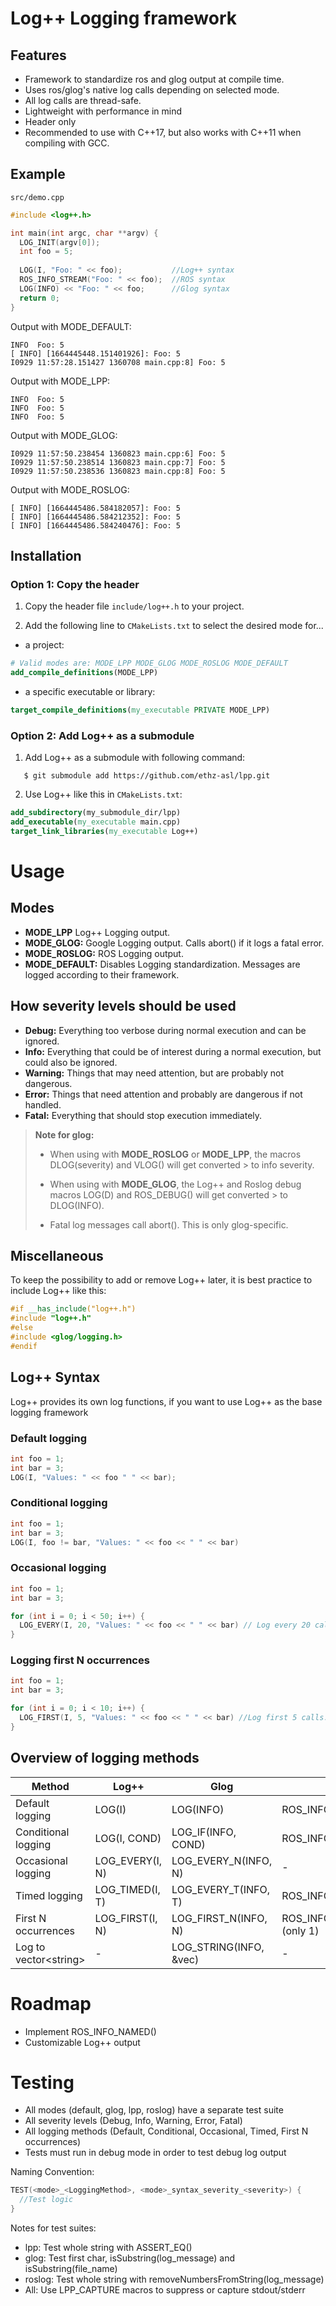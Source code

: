 # Log++ Logging framework

## Features

- Framework to standardize ros and glog output at compile time.
- Uses ros/glog's native log calls depending on selected mode.
- All log calls are thread-safe.
- Lightweight with performance in mind
- Header only
- Recommended to use with C++17, but also works with C++11 when compiling with GCC.

## Example

`src/demo.cpp`
```c++
#include <log++.h>

int main(int argc, char **argv) {
  LOG_INIT(argv[0]);
  int foo = 5;
  
  LOG(I, "Foo: " << foo);           //Log++ syntax
  ROS_INFO_STREAM("Foo: " << foo);  //ROS syntax
  LOG(INFO) << "Foo: " << foo;      //Glog syntax
  return 0;
}
```

Output with MODE_DEFAULT:

```shell
INFO  Foo: 5
[ INFO] [1664445448.151401926]: Foo: 5
I0929 11:57:28.151427 1360708 main.cpp:8] Foo: 5
```

Output with MODE_LPP:

```shell
INFO  Foo: 5
INFO  Foo: 5
INFO  Foo: 5
```

Output with MODE_GLOG:

```shell
I0929 11:57:50.238454 1360823 main.cpp:6] Foo: 5
I0929 11:57:50.238514 1360823 main.cpp:7] Foo: 5
I0929 11:57:50.238536 1360823 main.cpp:8] Foo: 5
```

Output with MODE_ROSLOG:

```shell
[ INFO] [1664445486.584182057]: Foo: 5
[ INFO] [1664445486.584212352]: Foo: 5
[ INFO] [1664445486.584240476]: Foo: 5
```

## Installation

### Option 1: Copy the header
1. Copy the header file `include/log++.h` to your project.

2. Add the following line to `CMakeLists.txt` to select the desired mode for...

- a project:

```cmake
# Valid modes are: MODE_LPP MODE_GLOG MODE_ROSLOG MODE_DEFAULT
add_compile_definitions(MODE_LPP)
```

- a specific executable or library:

```cmake
target_compile_definitions(my_executable PRIVATE MODE_LPP) 
```

### Option 2: Add Log++ as a submodule
1. Add Log++ as a submodule with following command:
```shell
   $ git submodule add https://github.com/ethz-asl/lpp.git
```

2. Use Log++ like this in `CMakeLists.txt`:

```cmake
add_subdirectory(my_submodule_dir/lpp)
add_executable(my_executable main.cpp)
target_link_libraries(my_executable Log++)
```

# Usage

## Modes

- **MODE_LPP** Log++ Logging output.
- **MODE_GLOG:** Google Logging output. Calls abort() if it logs a fatal error.
- **MODE_ROSLOG:** ROS Logging output.
- **MODE_DEFAULT:** Disables Logging standardization. Messages are logged according to their framework.

## How severity levels should be used

- **Debug:** Everything too verbose during normal execution and can be ignored.
- **Info:** Everything that could be of interest during a normal execution, but could also be ignored.
- **Warning:** Things that may need attention, but are probably not dangerous.
- **Error:** Things that need attention and probably are dangerous if not handled.
- **Fatal:** Everything that should stop execution immediately.

> **Note for glog:**
>
> - When using with **MODE_ROSLOG** or **MODE_LPP**, the macros DLOG(severity) and VLOG() will get converted
    > to info severity.
>
> - When using with **MODE_GLOG**, the Log++ and Roslog debug macros LOG(D) and ROS_DEBUG() will get converted
    > to DLOG(INFO).
>
> - Fatal log messages call abort(). This is only glog-specific.

## Miscellaneous

To keep the possibility to add or remove Log++ later, it is best practice to include Log++ like this:

```c++
#if __has_include("log++.h")
#include "log++.h"
#else
#include <glog/logging.h>
#endif
```

## Log++ Syntax

Log++ provides its own log functions, if you want to use Log++ as the base logging framework

### Default logging

```c++
int foo = 1;
int bar = 3;
LOG(I, "Values: " << foo " " << bar);
```

### Conditional logging

```c++
int foo = 1;
int bar = 3;
LOG(I, foo != bar, "Values: " << foo << " " << bar)
```

### Occasional logging

```c++
int foo = 1;
int bar = 3;

for (int i = 0; i < 50; i++) {
  LOG_EVERY(I, 20, "Values: " << foo << " " << bar) // Log every 20 calls.
}
```

### Logging first N occurrences

```c++
int foo = 1;
int bar = 3;

for (int i = 0; i < 10; i++) {
  LOG_FIRST(I, 5, "Values: " << foo << " " << bar) //Log first 5 calls.
}
```

## Overview of logging methods

| Method                 | Log++           | Glog                   | ROS                       | 
|------------------------|-----------------|------------------------|---------------------------|
| Default logging        | LOG(I)          | LOG(INFO)              | ROS_INFO()                |
| Conditional logging    | LOG(I, COND)    | LOG_IF(INFO, COND)     | ROS_INFO_COND()           |
| Occasional logging     | LOG_EVERY(I, N) | LOG_EVERY_N(INFO, N)   | -                         |
| Timed logging          | LOG_TIMED(I, T) | LOG_EVERY_T(INFO, T)   | ROS_INFO_THROTTLE()       |
| First N occurrences    | LOG_FIRST(I, N) | LOG_FIRST_N(INFO, N)   | ROS_INFO_ONCE() (only 1)  |
| Log to vector\<string> | -               | LOG_STRING(INFO, &vec) | -                         |

# Roadmap
- Implement ROS_INFO_NAMED()
- Customizable Log++ output

# Testing

- All modes (default, glog, lpp, roslog) have a separate test suite
- All severity levels (Debug, Info, Warning, Error, Fatal)
- All logging methods (Default, Conditional, Occasional, Timed, First N occurrences)
- Tests must run in debug mode in order to test debug log output

Naming Convention:

```c++
TEST(<mode>_<LoggingMethod>, <mode>_syntax_severity_<severity>) {
  //Test logic
}
```

Notes for test suites:

- lpp: Test whole string with ASSERT_EQ()
- glog: Test first char, isSubstring(log_message) and isSubstring(file_name)
- roslog: Test whole string with removeNumbersFromString(log_message)
- All: Use LPP_CAPTURE macros to suppress or capture stdout/stderr
